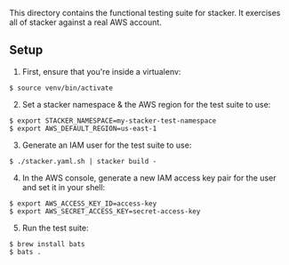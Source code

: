 This directory contains the functional testing suite for stacker. It exercises all of stacker against a real AWS account.

## Setup

1. First, ensure that you're inside a virtualenv:

  ```console
  $ source venv/bin/activate
  ```
2. Set a stacker namespace & the AWS region for the test suite to use:

  ```console
  $ export STACKER_NAMESPACE=my-stacker-test-namespace
  $ export AWS_DEFAULT_REGION=us-east-1
  ```
3. Generate an IAM user for the test suite to use:

  ```console
  $ ./stacker.yaml.sh | stacker build -
  ```
4. In the AWS console, generate a new IAM access key pair for the user and set it in your shell:

  ```console
  $ export AWS_ACCESS_KEY_ID=access-key
  $ export AWS_SECRET_ACCESS_KEY=secret-access-key
  ```
5. Run the test suite:

  ```console
  $ brew install bats
  $ bats .
  ```
